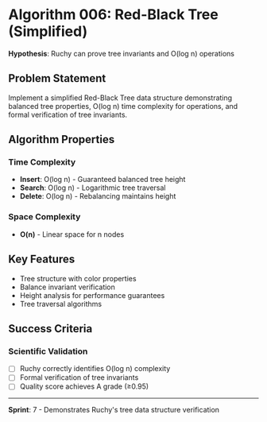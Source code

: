 # Algorithm 006: Red-Black Tree (Simplified)

**Hypothesis**: Ruchy can prove tree invariants and O(log n) operations

## Problem Statement

Implement a simplified Red-Black Tree data structure demonstrating balanced tree properties, O(log n) time complexity for operations, and formal verification of tree invariants.

## Algorithm Properties

### Time Complexity
- **Insert**: O(log n) - Guaranteed balanced tree height
- **Search**: O(log n) - Logarithmic tree traversal
- **Delete**: O(log n) - Rebalancing maintains height

### Space Complexity
- **O(n)** - Linear space for n nodes

## Key Features
- Tree structure with color properties
- Balance invariant verification
- Height analysis for performance guarantees
- Tree traversal algorithms

## Success Criteria

### Scientific Validation
- [ ] Ruchy correctly identifies O(log n) complexity
- [ ] Formal verification of tree invariants
- [ ] Quality score achieves A grade (≥0.95)

---

**Sprint**: 7 - Demonstrates Ruchy's tree data structure verification